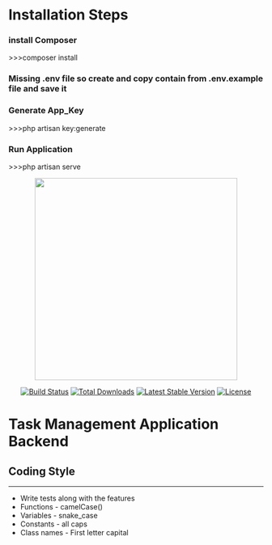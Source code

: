
<h1>Installation Steps</h1>
<h3>install Composer </h3>
<p>>>>composer install</p>

<h3>Missing .env file so create and copy contain from .env.example file and save it</h3>

<h3>Generate App_Key</h3>
<p>>>>php artisan key:generate </p>

<h3>Run Application</h3>
<p>>>>php artisan serve</p>

<p align="center"><a href="https://laravel.com" target="_blank"><img src="https://raw.githubusercontent.com/laravel/art/master/logo-lockup/5%20SVG/2%20CMYK/1%20Full%20Color/laravel-logolockup-cmyk-red.svg" width="400"></a></p>

<p align="center">
<a href="https://travis-ci.org/laravel/framework"><img src="https://travis-ci.org/laravel/framework.svg" alt="Build Status"></a>
<a href="https://packagist.org/packages/laravel/framework"><img src="https://img.shields.io/packagist/dt/laravel/framework" alt="Total Downloads"></a>
<a href="https://packagist.org/packages/laravel/framework"><img src="https://img.shields.io/packagist/v/laravel/framework" alt="Latest Stable Version"></a>
<a href="https://packagist.org/packages/laravel/framework"><img src="https://img.shields.io/packagist/l/laravel/framework" alt="License"></a>
</p>

# Task Management Application Backend


## Coding Style
---
- Write tests along with the features
- Functions - camelCase()
- Variables - snake_case
- Constants - all caps
- Class names - First letter capital

